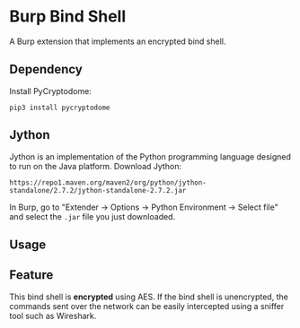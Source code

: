 # Burp Bind Shell

A Burp extension that implements an encrypted bind shell.

## Dependency

Install PyCryptodome:

```shell
pip3 install pycryptodome
```

## Jython

Jython is an implementation of the Python programming language designed to run on the Java platform. Download Jython:

```shell
https://repo1.maven.org/maven2/org/python/jython-standalone/2.7.2/jython-standalone-2.7.2.jar
```

In Burp, go to "Extender -> Options -> Python Environment -> Select file" and select the `.jar` file you just downloaded.

## Usage



## Feature

This bind shell is **encrypted** using AES. If the bind shell is unencrypted, the commands sent over the network can be easily intercepted using a sniffer tool such as Wireshark.


